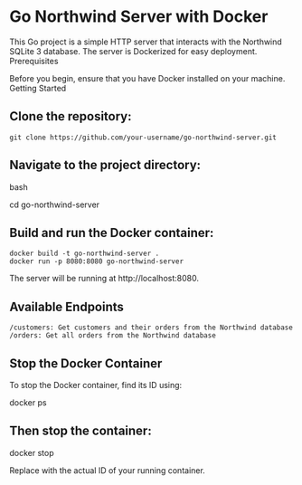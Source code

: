 # Go Northwind Server with Docker

This Go project is a simple HTTP server that interacts with the Northwind SQLite 3 database. The server is Dockerized for easy deployment.
Prerequisites

Before you begin, ensure that you have Docker installed on your machine.
Getting Started

## Clone the repository:

    git clone https://github.com/your-username/go-northwind-server.git


## Navigate to the project directory:

bash

cd go-northwind-server


## Build and run the Docker container:

    docker build -t go-northwind-server .
    docker run -p 8080:8080 go-northwind-server

The server will be running at http://localhost:8080.


## Available Endpoints

    /customers: Get customers and their orders from the Northwind database
    /orders: Get all orders from the Northwind database

## Stop the Docker Container

To stop the Docker container, find its ID using:


docker ps


## Then stop the container:

docker stop <container-id>

Replace <container-id> with the actual ID of your running container.
